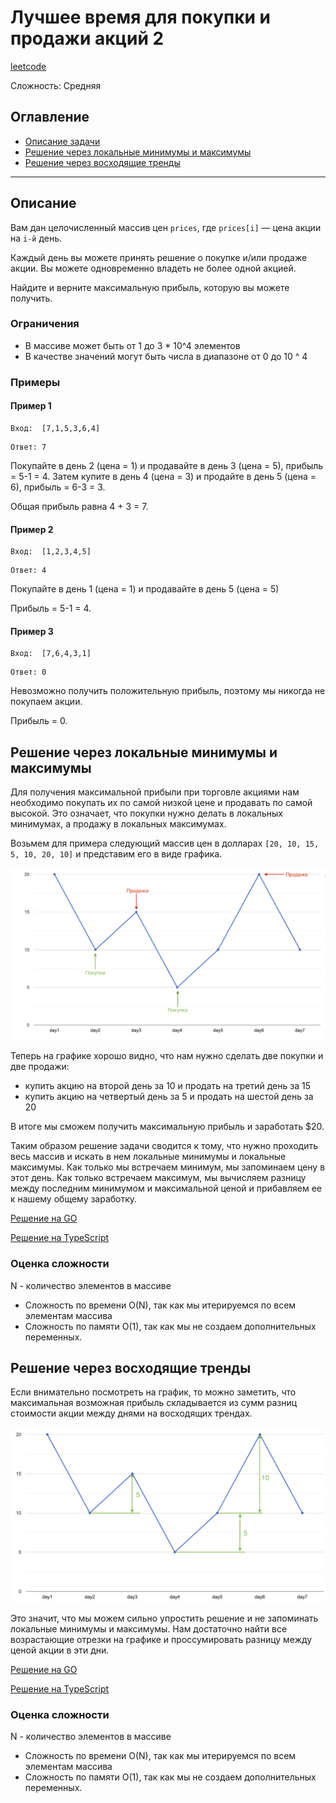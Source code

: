 # Лучшее время для покупки и продажи акций 2
[leetcode](https://leetcode.com/problems/best-time-to-buy-and-sell-stock-ii/)

Сложность: Средняя

## Оглавление

- [Описание задачи](#description)
- [Решение через локальные минимумы и максимумы](#peak_and_valley)
- [Решение через восходящие тренды](#simple_pass)

---

## <a name="description"></a>Описание

Вам дан целочисленный массив цен `prices`, где `prices[i]` — цена акции на `i-й` день.

Каждый день вы можете принять решение о покупке и/или продаже акции.
Вы можете одновременно владеть не более одной акцией.


Найдите и верните максимальную прибыль, которую вы можете получить.

### Ограничения

- В массиве может быть от 1 до 3 * 10^4 элементов
- В качестве значений могут быть числа в диапазоне от 0 до 10 ^ 4

### Примеры

#### Пример 1

```
Вход:  [7,1,5,3,6,4]
```
```
Ответ: 7
```
Покупайте в день 2 (цена = 1) и продавайте в день 3 (цена = 5), прибыль = 5-1 = 4.
Затем купите в день 4 (цена = 3) и продайте в день 5 (цена = 6), прибыль = 6-3 = 3.

Общая прибыль равна 4 + 3 = 7.

#### Пример 2

```
Вход:  [1,2,3,4,5]
```
```
Ответ: 4
```
Покупайте в день 1 (цена = 1) и продавайте в день 5 (цена = 5)

Прибыль = 5-1 = 4.

#### Пример 3

```
Вход:  [7,6,4,3,1]
```
```
Ответ: 0
```

Невозможно получить положительную прибыль, поэтому мы никогда не покупаем акции.

Прибыль = 0.

## <a name="peak_and_valley"></a> Решение через локальные минимумы и максимумы

Для получения максимальной прибыли при торговле акциями нам необходимо покупать их по самой низкой цене и продавать по самой высокой.
Это означает, что покупки нужно делать в локальных минимумах, а продажу в локальных максимумах.

Возьмем для примера следующий массив цен в долларах `[20, 10, 15, 5, 10, 20, 10]` и представим его в виде графика.

![График цен](./resources/chart.jpg)

Теперь на графике хорошо видно, что нам нужно сделать две покупки и две продажи:
- купить акцию на второй день за 10 и продать на третий день за 15
- купить акцию на четвертый день за 5 и продать на шестой день за 20

В итоге мы сможем получить максимальную прибыль и заработать $20.

Таким образом решение задачи сводится к тому, что нужно проходить весь массив и искать в нем локальные минимумы и локальные максимумы.
Как только мы встречаем минимум, мы запоминаем цену в этот день. Как только встречаем максимум, мы вычисляем разницу между
последним минимумом и максимальной ценой и прибавляем ее к нашему общему заработку.

[Решение на GO](./go/solution.go)

[Решение на TypeScript](./ts/solution.ts)

### Оценка сложности

N - количество элементов в массиве

- Сложность по времени O(N), так как мы итерируемся по всем элементам массива
- Сложность по памяти O(1), так как мы не создаем дополнительных переменных.


## <a name="simple_pass"></a> Решение через восходящие тренды

Если внимательно посмотреть на график, то можно заметить, что максимальная возможная прибыль складывается из сумм 
разниц стоимости акции между днями на восходящих трендах.

![График цен](./resources/chart2.jpg)

Это значит, что мы можем сильно упростить решение и не запоминать локальные минимумы и максимумы.
Нам достаточно найти все возрастающие отрезки на графике и проссумировать разницу между ценой акции в эти дни.

[Решение на GO](./go/solution.go)

[Решение на TypeScript](./ts/solution.ts)

### Оценка сложности

N - количество элементов в массиве

- Сложность по времени O(N), так как мы итерируемся по всем элементам массива
- Сложность по памяти O(1), так как мы не создаем дополнительных переменных.
